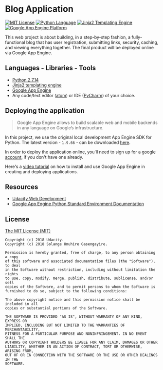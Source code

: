 # Blog Application

[![MIT License](https://img.shields.io/badge/license-MIT%20License-green.svg)](https://github.com/SolangeUG/blog-application/blob/master/LICENSE)
[![Python Language](https://img.shields.io/badge/language-python-4280B1.svg)](https://python.org)
[![Jinja2 Templating Engine](https://img.shields.io/badge/templating%20engine-Jinja2-B41717.svg)](http://jinja.pocoo.org/docs/2.10/)
[![Google App Engine Platform](https://img.shields.io/badge/platform-google%20app%20engine-4385F7.svg)](https://cloud.google.com/appengine/docs/standard/python/)

This web project is about building, in a step-by-step fashion, a fully-functional blog that has user registration, submitting links, security, caching, and viewing everything together. The final product will be deployed online via Google App Engine.

## Languages - Libraries - Tools

- [Python 2.7.14](https://www.python.org/downloads/release/python-2714/)
- [Jinja2 templating engine](http://jinja.pocoo.org/docs/2.10/)
- [Google App Engine](https://cloud.google.com/appengine/docs/standard/python/download)
- Any code/text editor ([atom](https://atom.io/)) or IDE ([PyCharm](https://www.jetbrains.com/pycharm/download)) of your choice.

## Deploying the application

> Google App Engine allows to build scalable web and mobile backends in any language on Google’s infrastructure.

In this project, we use the original local development App Engine SDK for Python.
The latest version - `1.9.66` - can be downloaded [here](https://cloud.google.com/appengine/docs/standard/python/download#python_windows).

In order to deploy the application online, you'll need to sign up for a [google account](https://developers.google.com/), if you don't have one already.

Here's a [video tutorial](https://www.youtube.com/watch?v=euox_iFW2eM) on how to install and use Google App Engine in creating and deploying applications.

## Resources

- [Udacity Web Development](https://classroom.udacity.com/courses/cs253)
- [Google App Engine Python Standard Environment Documentation](https://cloud.google.com/appengine/docs/standard/python/)

## License

[The MIT License (MIT)](https://opensource.org/licenses/MIT)

````
Copyright (c) 2018 Udacity.
Copyright (c) 2018 Solange Umuhire Gasengayire.

Permission is hereby granted, free of charge, to any person obtaining a copy
of this software and associated documentation files (the "Software"), to deal
in the Software without restriction, including without limitation the rights
to use, copy, modify, merge, publish, distribute, sublicense, and/or sell
copies of the Software, and to permit persons to whom the Software is
furnished to do so, subject to the following conditions:

The above copyright notice and this permission notice shall be included in all
copies or substantial portions of the Software.

THE SOFTWARE IS PROVIDED "AS IS", WITHOUT WARRANTY OF ANY KIND, EXPRESS OR
IMPLIED, INCLUDING BUT NOT LIMITED TO THE WARRANTIES OF MERCHANTABILITY,
FITNESS FOR A PARTICULAR PURPOSE AND NONINFRINGEMENT. IN NO EVENT SHALL THE
AUTHORS OR COPYRIGHT HOLDERS BE LIABLE FOR ANY CLAIM, DAMAGES OR OTHER
LIABILITY, WHETHER IN AN ACTION OF CONTRACT, TORT OR OTHERWISE, ARISING FROM,
OUT OF OR IN CONNECTION WITH THE SOFTWARE OR THE USE OR OTHER DEALINGS IN THE
SOFTWARE.

````
